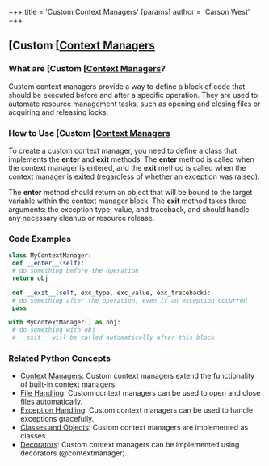 +++
 title = 'Custom Context Managers'
[params]
	author = 'Carson West'
+++
## [Custom [[Context Managers](./../custom-[[context-managers/)

### What are [Custom [[Context Managers](./../custom-[[context-managers/)?
Custom context managers provide a way to define a block of code that should be executed before and after a specific operation. They are used to automate resource management tasks, such as opening and closing files or acquiring and releasing locks.

### How to Use [Custom [[Context Managers](./../custom-[[context-managers/)
To create a custom context manager, you need to define a class that implements the __enter__ and __exit__ methods. The __enter__ method is called when the context manager is entered, and the __exit__ method is called when the context manager is exited (regardless of whether an exception was raised).

The __enter__ method should return an object that will be bound to the target variable within the context manager block. The __exit__ method takes three arguments: the exception type, value, and traceback, and should handle any necessary cleanup or resource release.

### Code Examples
```python
class MyContextManager:
 def __enter__(self):
 # do something before the operation
 return obj

 def __exit__(self, exc_type, exc_value, exc_traceback):
 # do something after the operation, even if an exception occurred
 pass

with MyContextManager() as obj:
 # do something with obj
 # __exit__ will be called automatically after this block
```

### Related Python Concepts

- [Context Managers](./../context-managers/): Custom context managers extend the functionality of built-in context managers.
- [File Handling](./../file-handling/): Custom context managers can be used to open and close files automatically.
- [Exception Handling](./../exception-handling/): Custom context managers can be used to handle exceptions gracefully.
- [Classes and Objects](./../classes-and-objects/): Custom context managers are implemented as classes.
- [Decorators](./../decorators/): Custom context managers can be implemented using decorators (@contextmanager).